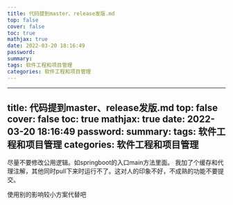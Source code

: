 ```yaml
---
title: 代码提到master、release发版.md
top: false
cover: false
toc: true
mathjax: true
date: 2022-03-20 18:16:49
password:
summary:
tags: 软件工程和项目管理
categories: 软件工程和项目管理
---
```

---
title: 代码提到master、release发版.md
top: false
cover: false
toc: true
mathjax: true
date: 2022-03-20 18:16:49
password:
summary:
tags: 软件工程和项目管理
categories: 软件工程和项目管理
---
尽量不要修改公用逻辑。如springboot的入口main方法里面。
我加了个缓存和代理注解，其他同时pull下来时运行不了。这对人的印象不好，不成熟的功能不要提交。

使用别的影响较小方案代替吧
